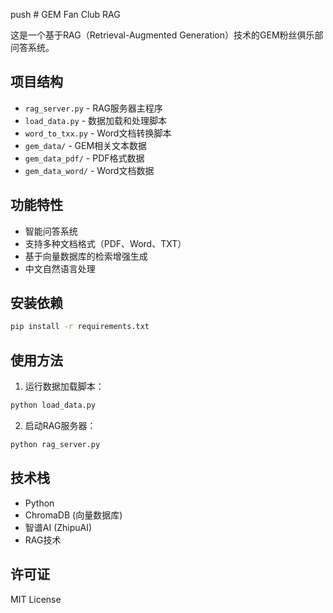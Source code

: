 push # GEM Fan Club RAG

这是一个基于RAG（Retrieval-Augmented Generation）技术的GEM粉丝俱乐部问答系统。

## 项目结构

- `rag_server.py` - RAG服务器主程序
- `load_data.py` - 数据加载和处理脚本
- `word_to_txx.py` - Word文档转换脚本
- `gem_data/` - GEM相关文本数据
- `gem_data_pdf/` - PDF格式数据
- `gem_data_word/` - Word文档数据

## 功能特性

- 智能问答系统
- 支持多种文档格式（PDF、Word、TXT）
- 基于向量数据库的检索增强生成
- 中文自然语言处理

## 安装依赖

```bash
pip install -r requirements.txt
```

## 使用方法

1. 运行数据加载脚本：
```bash
python load_data.py
```

2. 启动RAG服务器：
```bash
python rag_server.py
```

## 技术栈

- Python
- ChromaDB (向量数据库)
- 智谱AI (ZhipuAI)
- RAG技术

## 许可证

MIT License
